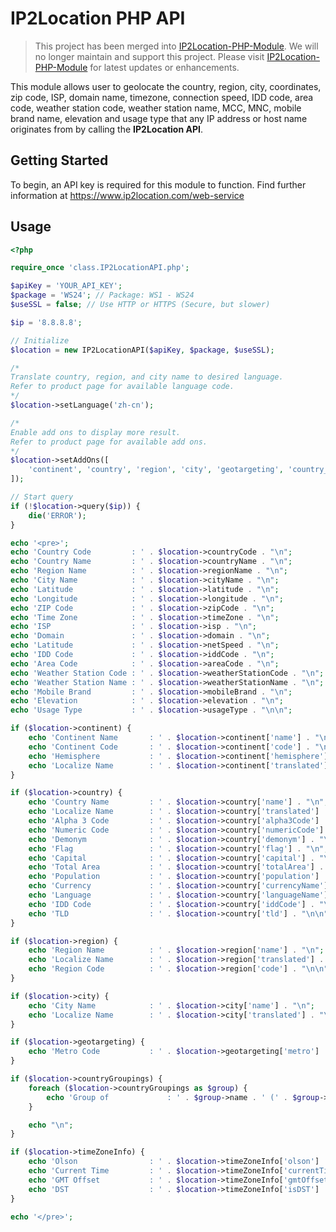 # IP2Location PHP API

> This project has been merged into [IP2Location-PHP-Module](https://github.com/chrislim2888/IP2Location-PHP-Module). We will  no longer maintain and support this project. Please visit  [IP2Location-PHP-Module](https://github.com/chrislim2888/IP2Location-PHP-Module) for latest updates or enhancements.

This module allows user to geolocate the country, region, city, coordinates, zip code, ISP, domain name, timezone, connection speed, IDD code, area code, weather station code, weather station name, MCC, MNC, mobile brand name, elevation and usage type that any IP address or host name originates from by calling the **IP2Location API**.


## Getting Started
To begin, an API key is required for this module to function. Find further information at https://www.ip2location.com/web-service



## Usage

```php
<?php

require_once 'class.IP2LocationAPI.php';

$apiKey = 'YOUR_API_KEY';
$package = 'WS24'; // Package: WS1 - WS24
$useSSL = false; // Use HTTP or HTTPS (Secure, but slower)

$ip = '8.8.8.8';

// Initialize
$location = new IP2LocationAPI($apiKey, $package, $useSSL);

/*
Translate country, region, and city name to desired language.
Refer to product page for available language code.
*/
$location->setLanguage('zh-cn');

/*
Enable add ons to display more result.
Refer to product page for available add ons.
*/
$location->setAddOns([
	'continent', 'country', 'region', 'city', 'geotargeting', 'country_groupings', 'time_zone_info',
]);

// Start query
if (!$location->query($ip)) {
	die('ERROR');
}

echo '<pre>';
echo 'Country Code         : ' . $location->countryCode . "\n";
echo 'Country Name         : ' . $location->countryName . "\n";
echo 'Region Name          : ' . $location->regionName . "\n";
echo 'City Name            : ' . $location->cityName . "\n";
echo 'Latitude             : ' . $location->latitude . "\n";
echo 'Longitude            : ' . $location->longitude . "\n";
echo 'ZIP Code             : ' . $location->zipCode . "\n";
echo 'Time Zone            : ' . $location->timeZone . "\n";
echo 'ISP                  : ' . $location->isp . "\n";
echo 'Domain               : ' . $location->domain . "\n";
echo 'Latitude             : ' . $location->netSpeed . "\n";
echo 'IDD Code             : ' . $location->iddCode . "\n";
echo 'Area Code            : ' . $location->areaCode . "\n";
echo 'Weather Station Code : ' . $location->weatherStationCode . "\n";
echo 'Weather Station Name : ' . $location->weatherStationName . "\n";
echo 'Mobile Brand         : ' . $location->mobileBrand . "\n";
echo 'Elevation            : ' . $location->elevation . "\n";
echo 'Usage Type           : ' . $location->usageType . "\n\n";

if ($location->continent) {
	echo 'Continent Name       : ' . $location->continent['name'] . "\n";
	echo 'Continent Code       : ' . $location->continent['code'] . "\n";
	echo 'Hemisphere           : ' . $location->continent['hemisphere'] . "\n";
	echo 'Localize Name        : ' . $location->continent['translated'] . "\n\n";
}

if ($location->country) {
	echo 'Country Name         : ' . $location->country['name'] . "\n";
	echo 'Localize Name        : ' . $location->country['translated'] . "\n";
	echo 'Alpha 3 Code         : ' . $location->country['alpha3Code'] . "\n";
	echo 'Numeric Code         : ' . $location->country['numericCode'] . "\n";
	echo 'Demonym              : ' . $location->country['demonym'] . "\n";
	echo 'Flag                 : ' . $location->country['flag'] . "\n";
	echo 'Capital              : ' . $location->country['capital'] . "\n";
	echo 'Total Area           : ' . $location->country['totalArea'] . "\n";
	echo 'Population           : ' . $location->country['population'] . "\n";
	echo 'Currency             : ' . $location->country['currencyName'] . ' (' . $location->country['currencyCode'] . ', ' . $location->country['currencySymbol'] . ')' . "\n";
	echo 'Language             : ' . $location->country['languageName'] . ' (' . $location->country['languageCode'] . ')' . "\n";
	echo 'IDD Code             : ' . $location->country['iddCode'] . "\n";
	echo 'TLD                  : ' . $location->country['tld'] . "\n\n";
}

if ($location->region) {
	echo 'Region Name          : ' . $location->region['name'] . "\n";
	echo 'Localize Name        : ' . $location->region['translated'] . "\n";
	echo 'Region Code          : ' . $location->region['code'] . "\n\n";
}

if ($location->city) {
	echo 'City Name            : ' . $location->city['name'] . "\n";
	echo 'Localize Name        : ' . $location->city['translated'] . "\n\n";
}

if ($location->geotargeting) {
	echo 'Metro Code           : ' . $location->geotargeting['metro'] . "\n\n";
}

if ($location->countryGroupings) {
	foreach ($location->countryGroupings as $group) {
		echo 'Group of             : ' . $group->name . ' (' . $group->acronym . ')' . "\n";
	}

	echo "\n";
}

if ($location->timeZoneInfo) {
	echo 'Olson                : ' . $location->timeZoneInfo['olson'] . "\n";
	echo 'Current Time         : ' . $location->timeZoneInfo['currentTime'] . "\n";
	echo 'GMT Offset           : ' . $location->timeZoneInfo['gmtOffset'] . "\n";
	echo 'DST                  : ' . $location->timeZoneInfo['isDST'] . "\n";
}

echo '</pre>';
```


